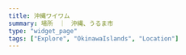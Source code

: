 ```yaml
---
title: 沖縄ワイワム
summary: 場所　｜　沖縄、うるま市
type: "widget_page"
tags: ["Explore", "OkinawaIslands", "Location"]
---
```

